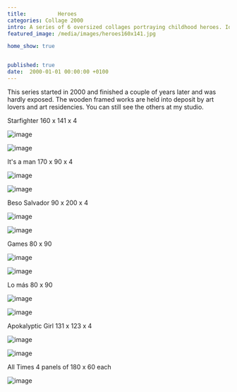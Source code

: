 ```yaml
---
title:          Heroes
categories: Collage 2000
intro: A series of 6 oversized collages portraying childhood heroes. Idols and overcrowded references. All works are framed. 
featured_image: /media/images/heroes160x141.jpg

home_show: true


published: true
date:  2000-01-01 00:00:00 +0100
---
```


This series started in 2000 and finished a couple of years later and was hardly exposed. The wooden framed works are held into deposit by art lovers and art residencies. You can still see the others at my studio.

Starfighter
160 x 141 x 4
  
![image](/media/images/heroes160x141.jpg)  

![image](/media/images/heroes160x141II.jpg) 

It's a man
170 x 90 x 4

![image](/media/images/heroes170x90II.jpg)
  
![image](/media/images/heroes170x90.jpg)  

Beso Salvador
90 x 200 x 4

![image](/media/images/heroes90x200II.jpg) 
 
![image](/media/images/heroes90x200.jpg)   
 
Games
80 x 90 
  
![image](/media/images/Heroes80x90II.jpg)
 
![image](/media/images/Heroes80x90.jpg)  
  
Lo más
80 x 90

![image](/media/images/Heroes80x90III.jpg)

![image](/media/images/HeroesLoMas80x90.jpg)  
  
Apokalyptic Girl
131 x 123 x 4

![image](/media/images/Heroes131x123II.jpg)
  
![image](/media/images/Heroes131x123.jpg)

All Times
4 panels of 180 x 60 each

![image](/media/images/HeroesNew.jpg)
